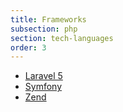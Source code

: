 ```yaml
---
title: Frameworks
subsection: php
section: tech-languages
order: 3
---
```


* [Laravel 5](/start/sw/web-app/laravel5.html)
* [Symfony](/start/sw/web-app/php-symfony.html)
* [Zend](/start/sw/web-app/php-zend.html)
